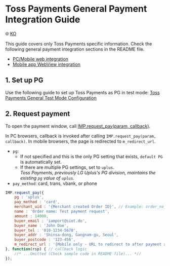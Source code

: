 # Toss Payments General Payment Integration Guide

:globe_with_meridians: [KO](/인증결제/sample/uplus.md)

This guide covers only Toss Payments specific information. Check the following general payment integration sections in the README file.

- [PC/Mobile web integration](../README.md)
- [Mobile app WebView integration](../README.md#webview)

## 1. Set up PG

Use the following guide to set up Toss Payments as PG in test mode:
<a href="https://guide.iamport.kr/01cd8f06-6952-493c-8b77-9c4f235c464c" target="_blank">Toss Payments General Test Mode Configuration</a>

## 2. Request payment

To open the payment window, call [IMP.request_pay(param, callback)](https://docs.iamport.kr/en-US/sdk/javascript-sdk#request_pay).  

In PC browsers, callback is invoked after calling `IMP.request_pay(param, callback)`.  In mobile browsers, the page is redirected to `m_redirect_url`.

- `pg`: 
    - If not specified and this is the only PG setting that exists, `default PG` is automatically set. 
	- If there are multiple PG settings, set to `uplus`.  
    *Toss Payments, previously LG Uplus's PG division, maintains the existing `pg` value of `uplus`.*
- `pay_method`: card, trans, vbank, or phone

```javascript
IMP.request_pay({
    pg : 'uplus',
    pay_method : 'card',
    merchant_uid : '{Merchant created Order ID}', // Example: order_no_0001
    name : 'Order name: Test payment request',
    amount : 14000,
    buyer_email : 'iamport@siot.do',
    buyer_name : 'John Doe',
    buyer_tel : '010-1234-5678',
    buyer_addr : 'Shinsa-dong, Gangnam-gu, Seoul',
    buyer_postcode : '123-456',
    m_redirect_url : '{Mobile only - URL to redirect to after payment approval}' // Example: https://www.my-service.com/payments/complete/mobile
}, function(rsp) { // callback logic
	//* ...Omitted (Check sample code in README file)... *//
});
```
 